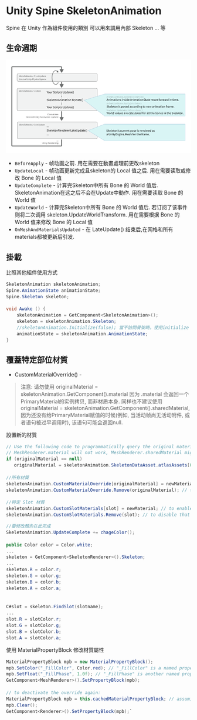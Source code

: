 # Unity Spine SkeletonAnimation

Spine 在 Unity 作為組件使用的類別
可以用來調用內部 Skeleton ... 等

## 生命週期

![](img/spine-unity-skeletonanimation-updates.png)

+ `BeforeApply` - 帧动画之前. 用在需要在動畫處理前更改skeleton
+ `UpdateLocal` - 帧动画更新完成且skeleton的 Local 值之后. 用在需要读取或修改 Bone 的 Local 值
+ `UpdateComplete` - 计算完Skeleton中所有 Bone 的 World 值后. SkeletonAnimation在这之后不会在Update中動作. 用在需要读取 Bone 的 World 值
+ `UpdateWorld` - 计算完Skeleton中所有 Bone 的 World 值后. 若订阅了该事件则将二次调用 skeleton.UpdateWorldTransform. 用在需要根据 Bone 的 World 值来修改 Bone 的 Local 值
+ `OnMeshAndMaterialsUpdated` - 在 LateUpdate() 结束后,在网格和所有materials都被更新后引发.

## 掛載

比照其他組件使用方式

```C#
SkeletonAnimation skeletonAnimation;
Spine.AnimationState animationState;
Spine.Skeleton skeleton;

void Awake () {
	skeletonAnimation = GetComponent<SkeletonAnimation>();
	skeleton = skeletonAnimation.Skeleton;
	//skeletonAnimation.Initialize(false); 當不訪問骨架時。使用initialize（false）確保所有內容都已加載。
	animationState = skeletonAnimation.AnimationState;
}
```

## 覆蓋特定部位材質

+ CustomMaterialOverride() - 

> 注意: 请勿使用 originalMaterial = skeletonAnimation.GetComponent<MeshRenderer>().material 因为 .material 会返回一个PrimaryMaterial的实例拷贝, 而非材质本身. 同样也不建议使用 originalMaterial = skeletonAnimation.GetComponent<MeshRenderer>().sharedMaterial, 因为还没有给PrimaryMaterial赋值的时候(例如, 当活动帧尚无活动附件, 或者语句被过早调用时), 该语句可能会返回null.

設置新的材質
```C#
// Use the following code to programmatically query the original material, see note below.
// MeshRenderer.material will not work, MeshRenderer.sharedMaterial might fail in some cases.
if (originalMaterial == null)
   originalMaterial = skeletonAnimation.SkeletonDataAsset.atlasAssets[0].PrimaryMaterial;

//所有材質
skeletonAnimation.CustomMaterialOverride[originalMaterial] = newMaterial; // to enable the replacement.
skeletonAnimation.CustomMaterialOverride.Remove(originalMaterial); // to disable that replacement.

//特定 Slot 材質
skeletonAnimation.CustomSlotMaterials[slot] = newMaterial; // to enable the replacement.
skeletonAnimation.CustomSlotMaterials.Remove(slot); // to disable that replacement.
```

```C#
//要修改顏色在此完成
SkeletonAnimation.UpdateComplete += chageColor();

public Color color = Color.white;
...
skeleton = GetComponent<SkeletonRenderer>().Skeleton;
...
skeleton.R = color.r;
skeleton.G = color.g;
skeleton.B = color.b;
skeleton.A = color.a;


C#slot = skeleton.FindSlot(slotname);
...
slot.R = slotColor.r;
slot.G = slotColor.g;
slot.B = slotColor.b;
slot.A = slotColor.a;
```

使用 MaterialPropertyBlock 修改材質屬性
```C#
MaterialPropertyBlock mpb = new MaterialPropertyBlock();
mpb.SetColor("_FillColor", Color.red); // "_FillColor" is a named property on the used shader.
mpb.SetFloat("_FillPhase", 1.0f); // "_FillPhase" is another named property on the used shader.
GetComponent<MeshRenderer>().SetPropertyBlock(mpb);

// to deactivate the override again:
MaterialPropertyBlock mpb = this.cachedMaterialPropertyBlock; // assuming you had cached the MaterialPropertyBlock
mpb.Clear();
GetComponent<Renderer>().SetPropertyBlock(mpb);`
```
